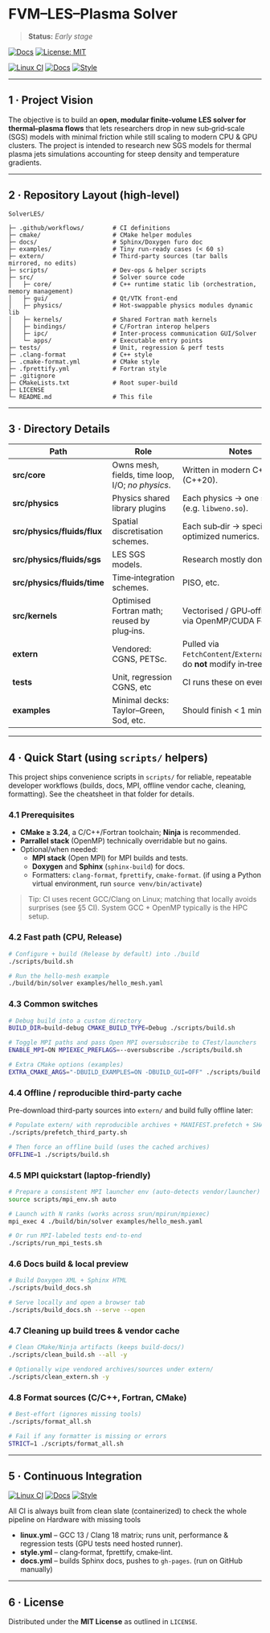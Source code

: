 # FVM–LES–Plasma Solver

> **Status:** _Early stage_

[![Docs](https://img.shields.io/badge/docs-online-blue)](https://primcfd.github.io/SolverLES/)
[![License: MIT](https://img.shields.io/badge/License-MIT-yellow.svg)](https://opensource.org/licenses/MIT)

[![Linux CI](https://github.com/PrimCFD/SolverLES/actions/workflows/linux.yml/badge.svg?branch=main)](https://github.com/PrimCFD/SolverLES/actions/workflows/linux.yml)
[![Docs](https://github.com/PrimCFD/SolverLES/actions/workflows/docs.yml/badge.svg?branch=main)](https://github.com/PrimCFD/SolverLES/actions/workflows/docs.yml)
[![Style](https://github.com/PrimCFD/SolverLES/actions/workflows/style.yml/badge.svg?branch=main)](https://github.com/PrimCFD/SolverLES/actions/workflows/style.yml)


---

## 1&nbsp;· Project Vision

The objective is to build an **open, modular finite‑volume LES solver for thermal–plasma flows** that lets researchers drop in new sub‑grid‑scale (SGS) models with minimal friction while still scaling to modern CPU & GPU clusters. The project is intended to research new SGS models for thermal plasma jets simulations accounting for steep density and temperature gradients.

---

## 2&nbsp;· Repository Layout (high‑level)

```text
SolverLES/

├─ .github/workflows/        # CI definitions
├─ cmake/                    # CMake helper modules
├─ docs/                     # Sphinx/Doxygen furo doc
├─ examples/                 # Tiny run‑ready cases (< 60 s)
├─ extern/                   # Third‑party sources (tar balls mirrored, no edits)
├─ scripts/                  # Dev‑ops & helper scripts
├─ src/                      # Solver source code
│   ├─ core/                 # C++ runtime static lib (orchestration, memory management)
│   ├─ gui/                  # Qt/VTK front‑end
│   ├─ physics/              # Hot‑swappable physics modules dynamic lib
│   ├─ kernels/              # Shared Fortran math kernels
│   ├─ bindings/             # C/Fortran interop helpers
│   ├─ ipc/                  # Inter-process communication GUI/Solver
│   └─ apps/                 # Executable entry points
├─ tests/                    # Unit, regression & perf tests
├─ .clang-format             # C++ style
├─ .cmake-format.yml         # CMake style
├─ .fprettify.yml            # Fortran style
├─ .gitignore
├─ CMakeLists.txt            # Root super‑build
├─ LICENSE
└─ README.md                 # This file
```

---

## 3&nbsp;· Directory Details

| Path | Role | Notes |
|------|------|-------|
| **src/core** | Owns mesh, fields, time loop, I/O; _no physics_. | Written in modern C++ (C++20). |
| **src/physics** | Physics shared library plugins | Each physics → one shared lib (e.g. `libweno.so`). |
| **src/physics/fluids/flux** | Spatial discretisation schemes. | Each sub‑dir → specific optimized numerics. |
| **src/physics/fluids/sgs** | LES SGS models. | Research mostly done here. |
| **src/physics/fluids/time** | Time‑integration schemes. | PISO, etc. |
| **src/kernels** | Optimised Fortran math; reused by plug‑ins. | Vectorised / GPU‑offloaded via OpenMP/CUDA Fortran. |
| **extern** | Vendored: CGNS, PETSc. | Pulled via `FetchContent`/`ExternalProject`; do **not** modify in‑tree. |
| **tests** | Unit, regression CGNS, etc | CI runs these on every PR. |
| **examples** | Minimal decks: Taylor–Green, Sod, etc. | Should finish < 1 minute serial. |

---

## 4&nbsp;· Quick Start (using `scripts/` helpers)

This project ships convenience scripts in `scripts/` for reliable, repeatable developer workflows (builds, docs, MPI, offline vendor cache, cleaning, formatting). See the cheatsheet in that folder for details.  

### 4.1 Prerequisites
- **CMake ≥ 3.24**, a C/C++/Fortran toolchain; **Ninja** is recommended.
- **Parrallel stack** (OpenMP) technically overridable but no gains.
- Optional/when needed:
  - **MPI stack** (Open MPI) for MPI builds and tests.
  - **Doxygen** and **Sphinx** (`sphinx-build`) for docs.
  - Formatters: `clang-format`, `fprettify`, `cmake-format`. (if using a Python virtual environment, run `source venv/bin/activate`)


> Tip: CI uses recent GCC/Clang on Linux; matching that locally avoids surprises (see §5 CI). System GCC + OpenMP typically is the HPC setup.

### 4.2 Fast path (CPU, Release)
```bash
# Configure + build (Release by default) into ./build
./scripts/build.sh

# Run the hello-mesh example
./build/bin/solver examples/hello_mesh.yaml
```

### 4.3 Common switches
```bash
# Debug build into a custom directory
BUILD_DIR=build-debug CMAKE_BUILD_TYPE=Debug ./scripts/build.sh

# Toggle MPI paths and pass Open MPI oversubscribe to CTest/launchers
ENABLE_MPI=ON MPIEXEC_PREFLAGS=--oversubscribe ./scripts/build.sh

# Extra CMake options (examples)
EXTRA_CMAKE_ARGS="-DBUILD_EXAMPLES=ON -DBUILD_GUI=OFF" ./scripts/build.sh
```

### 4.4 Offline / reproducible third-party cache
Pre-download third-party sources into `extern/` and build fully offline later:
```bash
# Populate extern/ with reproducible archives + MANIFEST.prefetch + SHA256SUMS
./scripts/prefetch_third_party.sh

# Then force an offline build (uses the cached archives)
OFFLINE=1 ./scripts/build.sh
```

### 4.5 MPI quickstart (laptop-friendly)
```bash
# Prepare a consistent MPI launcher env (auto-detects vendor/launcher)
source scripts/mpi_env.sh auto

# Launch with N ranks (works across srun/mpirun/mpiexec)
mpi_exec 4 ./build/bin/solver examples/hello_mesh.yaml

# Or run MPI-labeled tests end-to-end
./scripts/run_mpi_tests.sh
```

### 4.6 Docs build & local preview
```bash
# Build Doxygen XML + Sphinx HTML
./scripts/build_docs.sh

# Serve locally and open a browser tab
./scripts/build_docs.sh --serve --open
```

### 4.7 Cleaning up build trees & vendor cache
```bash
# Clean CMake/Ninja artifacts (keeps build-docs/)
./scripts/clean_build.sh --all -y

# Optionally wipe vendored archives/sources under extern/
./scripts/clean_extern.sh -y
```

### 4.8 Format sources (C/C++, Fortran, CMake)
```bash
# Best-effort (ignores missing tools)
./scripts/format_all.sh

# Fail if any formatter is missing or errors
STRICT=1 ./scripts/format_all.sh
```

---

## 5&nbsp;· Continuous Integration
[![Linux CI](https://github.com/PrimCFD/SolverLES/actions/workflows/linux.yml/badge.svg?branch=main)](https://github.com/PrimCFD/SolverLES/actions/workflows/linux.yml) [![Docs](https://github.com/PrimCFD/SolverLES/actions/workflows/docs.yml/badge.svg?branch=main)](https://github.com/PrimCFD/SolverLES/actions/workflows/docs.yml) [![Style](https://github.com/PrimCFD/SolverLES/actions/workflows/style.yml/badge.svg?branch=main)](https://github.com/PrimCFD/SolverLES/actions/workflows/style.yml)

All CI is always built from clean slate (containerized) to check the whole pipeline on Hardware with missing tools

* **linux.yml** – GCC 13 / Clang 18 matrix; runs unit, performance & regression tests (GPU tests need hosted runner).
* **style.yml** – clang‑format, fprettify, cmake‑lint.
* **docs.yml** – builds Sphinx docs, pushes to `gh-pages`. (run on GitHub manually)

---

## 6&nbsp;· License

Distributed under the **MIT License** as outlined in `LICENSE`.

